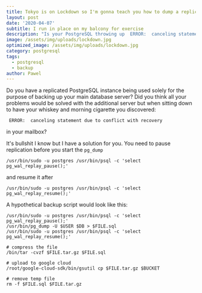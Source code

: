 ```yaml
---
title: Tokyo is on Lockdown so I'm gonna teach you how to dump a replicated PostgreSQL Database
layout: post
date: '2020-04-07'
subtitle: I run in place on my balcony for exercise
description: "Is your PostgreSQL throwing up  ERROR:  canceling statement due to conflict with recovery?"
image: /assets/img/uploads/lockdown.jpg
optimized_image: /assets/img/uploads/lockdown.jpg
category: postgresql
tags:
  - postgresql
  - backup
author: Pawel
---
```


Do you have a replicated PostgreSQL instance being used solely for the purpose of backing up your main database server? Did you think all your problems would be solved with the additional server but when sitting down to have your whiskey and morning cigarette you discovered:

```
 ERROR:  canceling statement due to conflict with recovery
```

in your mailbox?

It's bullshit I know but I have a solution for you. You need to pause replication before you start the `pg_dump` 

```
/usr/bin/sudo -u postgres /usr/bin/psql -c 'select pg_wal_replay_pause();'
```

and resume it after

```
/usr/bin/sudo -u postgres /usr/bin/psql -c 'select pg_wal_replay_resume();'
```

A hypothetical backup script would look like this:

```
/usr/bin/sudo -u postgres /usr/bin/psql -c 'select pg_wal_replay_pause();'
/usr/bin/pg_dump -U $USER $DB > $FILE.sql
/usr/bin/sudo -u postgres /usr/bin/psql -c 'select pg_wal_replay_resume();'

# compress the file
/bin/tar -cvzf $FILE.tar.gz $FILE.sql

# upload to google cloud
/root/google-cloud-sdk/bin/gsutil cp $FILE.tar.gz $BUCKET

# remove temp file
rm -f $FILE.sql $FILE.tar.gz
```
